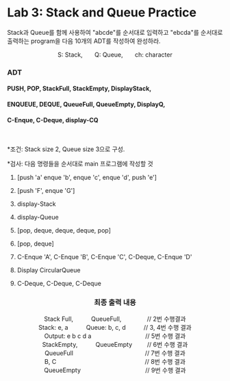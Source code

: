 # Lab 3: Stack and Queue Practice

Stack과 Queue를 함께 사용하여 "abcde"를 순서대로 입력하고 "ebcda"를 순서대로 출력하는 program을 다음 10개의 ADT를 작성하여 완성하라.

<p align="center">S: Stack,&emsp;&emsp;Q: Queue,&emsp;&emsp;ch: character</p>

### ADT
#### PUSH, POP, StackFull, StackEmpty, DisplayStack,
#### ENQUEUE, DEQUE, QueueFull, QueueEmpty, DisplayQ,
#### C-Enque, C-Deque, display-CQ
<br>

*조건: Stack size 2, Queue size 3으로 구성.

*검사: 다음 명령들을 순서대로 main 프로그램에 작성할 것

1. [push 'a' enque 'b', enque 'c', enque 'd', push 'e']

2. [push 'F', enque 'G']
   
3. display-Stack

4. display-Queue

5. [pop, deque, deque, deque, pop]

6. [pop, deque]

7. C-Enque 'A', C-Enque 'B', C-Enque 'C', C-Deque, C-Enque 'D'

8. Display CircularQueue

9. C-Deque, C-Deque, C-Deque

### <p align="center">최종 출력 내용</p>

<p align = "center">
Stack Full,&emsp;&emsp;&emsp;QueueFull,&emsp;&emsp;&emsp;&emsp;&nbsp;// 2번 수행결과<br>
Stack: e, a&emsp;&emsp;&emsp;Queue: b, c, d&emsp;&emsp;&emsp;// 3, 4번 수행 결과<br>
Output: e b c d a&emsp;&emsp;&emsp;&emsp;&emsp;&emsp;&emsp;&emsp;&emsp;// 5번 수행 결과<br>
StackEmpty,&emsp;&emsp;&emsp;QueueEmpty&emsp;&emsp;&ensp;// 6번 수행 결과<br>
QueueFull&emsp;&emsp;&emsp;&emsp;&emsp;&emsp;&emsp;&emsp;&emsp;&emsp;&emsp;&emsp;// 7번 수행 결과<br>
B, C&emsp;&emsp;&emsp;&emsp;&emsp;&emsp;&emsp;&emsp;&emsp;&emsp;&emsp;&emsp;&emsp;&emsp;&ensp;&nbsp;// 8번 수행 결과<br>
QueueEmpty&ensp;&nbsp;&emsp;&emsp;&emsp;&emsp;&emsp;&emsp;&emsp;&emsp;&emsp;&emsp;// 9번 수행 결과
</p>